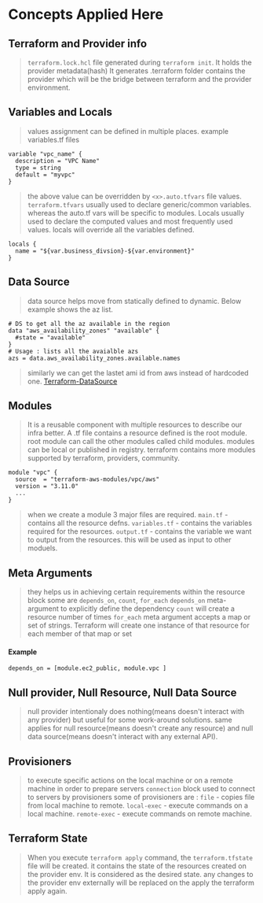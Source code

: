 # Concepts Applied Here
## Terraform and Provider info
> `terraform.lock.hcl` file generated during `terraform init`. 
> It holds the provider metadata(hash)
> It generates .terraform folder contains the provider which will be the bridge between terraform and the provider environment.

## Variables and Locals
> values assignment can be defined in multiple places.
> example variables.tf files 
```
variable "vpc_name" {
  description = "VPC Name"
  type = string 
  default = "myvpc"
}
```
> the above value can be overridden by `<x>.auto.tfvars` file values.
> `terraform.tfvars` usually used to declare generic/common variables. whereas the auto.tf vars will be specific to modules.
> Locals usually used to declare the computed values and most frequently used values. locals will override all the variables defined.
```
locals {
  name = "${var.business_divsion}-${var.environment}"
}
```

## Data Source
> data source helps move from statically defined to dynamic. 
> Below example shows the az list.
```
# DS to get all the az available in the region
data "aws_availability_zones" "available" {  
  #state = "available"
}
# Usage : lists all the avaialble azs
azs = data.aws_availability_zones.available.names
```
> similarly we can get the lastet ami id from aws instead of hardcoded one.
[Terraform-DataSource](https://registry.terraform.io/providers/hashicorp/aws/latest/docs/data-source)

## Modules
> It is a reusable component with multiple resources to describe our infra better.
> A .tf file contains a resource defined is the root module.
> root module can call the other modules called child modules. 
> modules can be local or published in registry. terraform contains more modules supported by terraform, providers, community.
```
module "vpc" {
  source  = "terraform-aws-modules/vpc/aws"
  version = "3.11.0"
  ...
}
```
> when we create a module 3 major files are required.
> `main.tf` - contains all the resource defns.
> `variables.tf` - contains the variables required for the resources.
> `output.tf` - contains the variable we want to output from the resources. this will be used as input to other moduels. 


## Meta Arguments
> they helps us in achieving certain requirements within the resource block
> some are `depends_on`, `count`, `for_each`
> `depends_on` meta-argument to explicitly define the dependency
> `count` will create a resource number of times
> `for_each` meta argument accepts a map or set of strings. Terraform will create one instance of that resource for each member of that map or set
#### Example
`depends_on = [module.ec2_public, module.vpc ]`

## Null provider, Null Resource, Null Data Source
>null provider intentionaly does nothing(means doesn't interact with any provider) but useful for some work-around solutions. same applies for null resource(means doesn't create any resource) and null data source(means doesn't interact with any external API).


## Provisioners
> to execute specific actions on the local machine or on a remote machine in order to prepare servers
> `connection` block used to connect to servers by provisioners
> some of provisioners are : 
> `file` - copies file from local machine to remote.
> `local-exec` - execute commands on a local machine.
> `remote-exec` - execute commands on remote machine.

## Terraform State
> When you execute `terraform apply` command, the `terraform.tfstate` file will be created. 
> it contains the state of the resources created on the provider env.
> It is considered as the desired state. any changes to the provider env externally will be replaced on the apply the terraform apply again.

